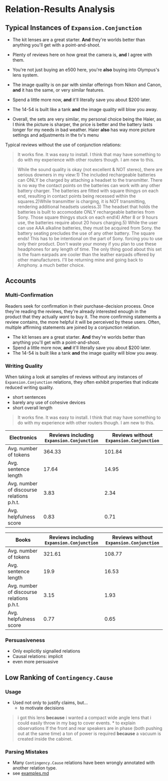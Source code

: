 # Relation-Results Analysis

## Typical Instances of `Expansion.Conjunction`

* The kit lenses are a great starter.  **And** they're worlds better than anything you'll get with a point-and-shoot.
* Plenty of reviews here on how great the camera is, **and** I agree with them.
* You're not just buying an e500 here, you're **also** buying into Olympus's lens system.
* The image quality is on par with similar offerings from Nikon and Canon, **and** it has the same, or very similar features.
* Spend a little more now, **and** it'll literally save you about $200 later.
* The 14-54 is built like a tank **and** the image quality will blow you away.

* Overall, the sets are very similar, my personal choice being the Haier, as I think the picture is sharper, the price is better and the battery lasts longer for my needs in bad weather. Haier **also** has way more picture settings and adjustments in the tv's menu

Typical reviews without the use of conjunction relations:

> It works fine.  It was easy to install.  I think that may have something to do with my experience with other routers though.  I am new to this.

> While the sound quality is okay (not excellent & NOT stereo), there are serious downers in my view:1) The included rechargeable batteries can ONLY be charged by attaching a headset to the transmitter.  There is no way the contact points on the batteries can work with any other battery charger.  The batteries are fitted with square thingys on each end, resulting in contact points being recessed within the squares.2)While transmitter is charging, it is NOT transmitting, rendering additional headsets useless.3) The headset that holds the batteries is built to accomodate ONLY rechargeable batteries from Sony.  Those square thingys stuck on each end!4) After 8 or 9 hours use, the batteries require about 20 hours charging.5) While the user can use AAA alkaline batteries, they must be acquired from Sony. the battery seating precludes the use of any other battery.  The square ends!  This has to be intentional on the part of Sony. forcing you to use only their product. Don't waste your money if you plan to use these headphones for any length of time.  The only thing good about this set is the foam earpads are cooler than the leather earpads offered by other manufacturers. I'll be returning mine and going back to Amphony. a much better choice.

## Accounts

### Multi-Confirmation

Readers seek for confirmation in their purchase-decision process. Once they're reading the reviews, they're already interested enough in the product that they actually *want* to buy it. The more confirming statements a review contains, the more helpful it will be perceived by these users. Often, multiple affirming statements are joined by a conjunction relation.

* The kit lenses are a great starter.  **And** they're worlds better than anything you'll get with a point-and-shoot.
* Spend a little more now, **and** it'll literally save you about $200 later.
* The 14-54 is built like a tank **and** the image quality will blow you away.

### Writing Quality

When taking a look at samples of reviews without any instances of `Expansion.Conjunction` relations, they often exhibit properties that indicate reduced writing quality.

* short sentences
* barely any use of cohesive devices
* short overall length

> It works fine.  It was easy to install.  I think that may have something to do with my experience with other routers though.  I am new to this.

| Electronics | Reviews including `Expansion.Conjunction` | Reviews without `Expansion.Conjunction` |
|--------|--------|--------|
| Avg. number of tokens       |      364.33  |      101.84  |
| Avg. sentence length       |       17.64 |       14.95 |
| Avg. number of discourse relations p.h.t.       |      3.83  |      2.34  |
| Avg. helpfulness score       |      0.83  |      0.71  |

| Books | Reviews including `Expansion.Conjunction` | Reviews without `Expansion.Conjunction` |
|--------|--------|--------|
| Avg. number of tokens       |      321.61  |      108.77  |
| Avg. sentence length       |       19.9 |       16.53 |
| Avg. number of discourse relations p.h.t.       |      3.15  |      1.93  |
| Avg. helpfulness score       |      0.77  |      0.65  |

### Persuasiveness

* Only explicitly signalled relations
* Causal relations: implicit
* even more persuasive

## Low Ranking of `Contingency.Cause`

### Usage

* Used not only to justify claims, but...
	* to motivate decisions
> i got this lens **because** i wanted a compact wide angle lens that i could easily throw in my bag to cover events.
	* to explain observations
> If the front and rear speakers are in phase (both pushing out at the same time) a ton of power is required **because** a vacuum is created inside the cabinet.

### Parsing Mistakes

* Many `Contingency.Cause` relations have been wrongly annotated with another relation type.
* see [examples.md](examples.md)
